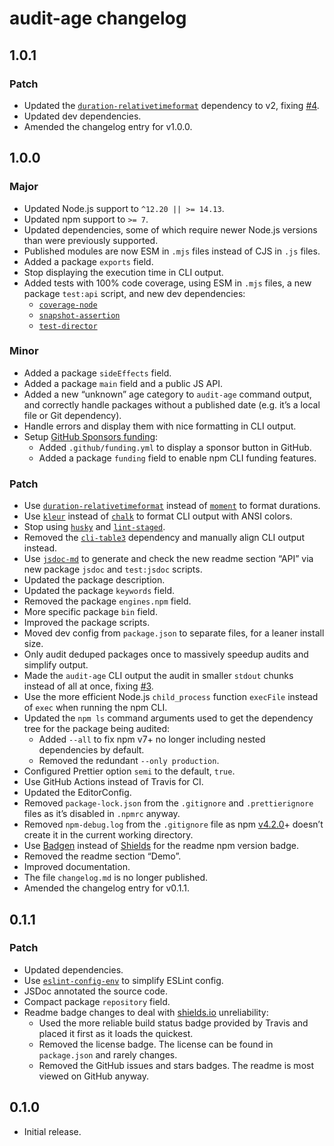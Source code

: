 # audit-age changelog

## 1.0.1

### Patch

- Updated the [`duration-relativetimeformat`](https://npm.im/duration-relativetimeformat) dependency to v2, fixing [#4](https://github.com/jaydenseric/audit-age/issues/4).
- Updated dev dependencies.
- Amended the changelog entry for v1.0.0.

## 1.0.0

### Major

- Updated Node.js support to `^12.20 || >= 14.13`.
- Updated npm support to `>= 7`.
- Updated dependencies, some of which require newer Node.js versions than were previously supported.
- Published modules are now ESM in `.mjs` files instead of CJS in `.js` files.
- Added a package `exports` field.
- Stop displaying the execution time in CLI output.
- Added tests with 100% code coverage, using ESM in `.mjs` files, a new package `test:api` script, and new dev dependencies:
  - [`coverage-node`](https://npm.im/coverage-node)
  - [`snapshot-assertion`](https://npm.im/snapshot-assertion)
  - [`test-director`](https://npm.im/test-director)

### Minor

- Added a package `sideEffects` field.
- Added a package `main` field and a public JS API.
- Added a new “unknown” age category to `audit-age` command output, and correctly handle packages without a published date (e.g. it’s a local file or Git dependency).
- Handle errors and display them with nice formatting in CLI output.
- Setup [GitHub Sponsors funding](https://github.com/sponsors/jaydenseric):
  - Added `.github/funding.yml` to display a sponsor button in GitHub.
  - Added a package `funding` field to enable npm CLI funding features.

### Patch

- Use [`duration-relativetimeformat`](https://npm.im/duration-relativetimeformat) instead of [`moment`](https://npm.im/moment) to format durations.
- Use [`kleur`](https://npm.im/kleur) instead of [`chalk`](https://npm.im/chalk) to format CLI output with ANSI colors.
- Stop using [`husky`](https://npm.im/husky) and [`lint-staged`](https://npm.im/lint-staged).
- Removed the [`cli-table3`](https://npm.im/cli-table3) dependency and manually align CLI output instead.
- Use [`jsdoc-md`](https://npm.im/jsdoc-md) to generate and check the new readme section “API” via new package `jsdoc` and `test:jsdoc` scripts.
- Updated the package description.
- Updated the package `keywords` field.
- Removed the package `engines.npm` field.
- More specific package `bin` field.
- Improved the package scripts.
- Moved dev config from `package.json` to separate files, for a leaner install size.
- Only audit deduped packages once to massively speedup audits and simplify output.
- Made the `audit-age` CLI output the audit in smaller `stdout` chunks instead of all at once, fixing [#3](https://github.com/jaydenseric/audit-age/issues/3).
- Use the more efficient Node.js `child_process` function `execFile` instead of `exec` when running the npm CLI.
- Updated the `npm ls` command arguments used to get the dependency tree for the package being audited:
  - Added `--all` to fix npm v7+ no longer including nested dependencies by default.
  - Removed the redundant `--only production`.
- Configured Prettier option `semi` to the default, `true`.
- Use GitHub Actions instead of Travis for CI.
- Updated the EditorConfig.
- Removed `package-lock.json` from the `.gitignore` and `.prettierignore` files as it’s disabled in `.npmrc` anyway.
- Removed `npm-debug.log` from the `.gitignore` file as npm [v4.2.0](https://github.com/npm/npm/releases/tag/v4.2.0)+ doesn’t create it in the current working directory.
- Use [Badgen](https://badgen.net) instead of [Shields](https://shields.io) for the readme npm version badge.
- Removed the readme section “Demo”.
- Improved documentation.
- The file `changelog.md` is no longer published.
- Amended the changelog entry for v0.1.1.

## 0.1.1

### Patch

- Updated dependencies.
- Use [`eslint-config-env`](https://npm.im/eslint-config-env) to simplify ESLint config.
- JSDoc annotated the source code.
- Compact package `repository` field.
- Readme badge changes to deal with [shields.io](https://shields.io) unreliability:
  - Used the more reliable build status badge provided by Travis and placed it first as it loads the quickest.
  - Removed the license badge. The license can be found in `package.json` and rarely changes.
  - Removed the GitHub issues and stars badges. The readme is most viewed on GitHub anyway.

## 0.1.0

- Initial release.
